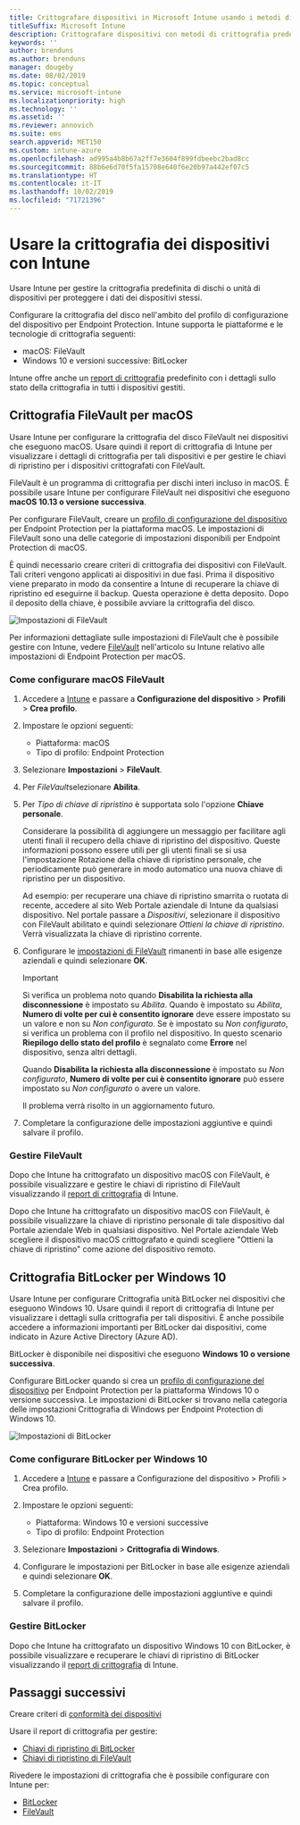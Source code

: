 ```yaml
---
title: Crittografare dispositivi in Microsoft Intune usando i metodi di crittografia supportati dalle piattaforme
titleSuffix: Microsoft Intune
description: Crittografare dispositivi con metodi di crittografia predefiniti, ad esempio BitLocker o FileVault, e gestire le chiavi di ripristino per tali dispositivi crittografati all'interno del portale di Intune.
keywords: ''
author: brenduns
ms.author: brenduns
manager: dougeby
ms.date: 08/02/2019
ms.topic: conceptual
ms.service: microsoft-intune
ms.localizationpriority: high
ms.technology: ''
ms.assetid: ''
ms.reviewer: annovich
ms.suite: ems
search.appverid: MET150
ms.custom: intune-azure
ms.openlocfilehash: ad995a4b8b67a2ff7e3604f899fdbeebc2bad8cc
ms.sourcegitcommit: 88b6e6d70f5fa15708e640f6e20b97a442ef07c5
ms.translationtype: HT
ms.contentlocale: it-IT
ms.lasthandoff: 10/02/2019
ms.locfileid: "71721396"
---
```

# <a name="use-device-encryption-with-intune"></a>Usare la crittografia dei dispositivi con Intune  

Usare Intune per gestire la crittografia predefinita di dischi o unità di dispositivi per proteggere i dati dei dispositivi stessi.  

Configurare la crittografia del disco nell'ambito del profilo di configurazione del dispositivo per Endpoint Protection. Intune supporta le piattaforme e le tecnologie di crittografia seguenti:  
- macOS: FileVault   
- Windows 10 e versioni successive: BitLocker  

Intune offre anche un [report di crittografia](encryption-monitor.md) predefinito con i dettagli sullo stato della crittografia in tutti i dispositivi gestiti.  

## <a name="filevault-encryption-for-macos"></a>Crittografia FileVault per macOS  

Usare Intune per configurare la crittografia del disco FileVault nei dispositivi che eseguono macOS. Usare quindi il report di crittografia di Intune per visualizzare i dettagli di crittografia per tali dispositivi e per gestire le chiavi di ripristino per i dispositivi crittografati con FileVault.  

FileVault è un programma di crittografia per dischi interi incluso in macOS. È possibile usare Intune per configurare FileVault nei dispositivi che eseguono **macOS 10.13 o versione successiva**.  

Per configurare FileVault, creare un [profilo di configurazione del dispositivo](../configuration/device-profile-create.md) per Endpoint Protection per la piattaforma macOS. Le impostazioni di FileVault sono una delle categorie di impostazioni disponibili per Endpoint Protection di macOS.  

È quindi necessario creare criteri di crittografia dei dispositivi con FileVault. Tali criteri vengono applicati ai dispositivi in due fasi. Prima il dispositivo viene preparato in modo da consentire a Intune di recuperare la chiave di ripristino ed eseguirne il backup. Questa operazione è detta deposito. Dopo il deposito della chiave, è possibile avviare la crittografia del disco.

![Impostazioni di FileVault](./media/encrypt-devices/filevault-settings.png)

Per informazioni dettagliate sulle impostazioni di FileVault che è possibile gestire con Intune, vedere [FileVault](endpoint-protection-macos.md#filevault) nell'articolo su Intune relativo alle impostazioni di Endpoint Protection per macOS.  

### <a name="how-to-configure-macos-filevault"></a>Come configurare macOS FileVault 

1. Accedere a [Intune](https://go.microsoft.com/fwlink/?linkid=2090973) e passare a **Configurazione del dispositivo** > **Profili** > **Crea profilo**.  

2. Impostare le opzioni seguenti:  

   - Piattaforma: macOS  
   - Tipo di profilo: Endpoint Protection  

3. Selezionare **Impostazioni** > **FileVault**.  

4. Per *FileVault*selezionare **Abilita**.  

5. Per *Tipo di chiave di ripristino* è supportata solo l'opzione **Chiave personale**.  

   Considerare la possibilità di aggiungere un messaggio per facilitare agli utenti finali il recupero della chiave di ripristino del dispositivo. Queste informazioni possono essere utili per gli utenti finali se si usa l'impostazione Rotazione della chiave di ripristino personale, che periodicamente può generare in modo automatico una nuova chiave di ripristino per un dispositivo.  

   Ad esempio: per recuperare una chiave di ripristino smarrita o ruotata di recente, accedere al sito Web Portale aziendale di Intune da qualsiasi dispositivo. Nel portale passare a *Dispositivi*, selezionare il dispositivo con FileVault abilitato e quindi selezionare *Ottieni la chiave di ripristino*. Verrà visualizzata la chiave di ripristino corrente.  

6. Configurare le [impostazioni di FileVault](endpoint-protection-macos.md#filevault) rimanenti in base alle esigenze aziendali e quindi selezionare **OK**.  

   > [!IMPORTANT]  
   > Si verifica un problema noto quando **Disabilita la richiesta alla disconnessione** è impostato su *Abilita*. Quando è impostato su *Abilita*, **Numero di volte per cui è consentito ignorare** deve essere impostato su un valore e non su *Non configurato*. Se è impostato su *Non configurato*, si verifica un problema con il profilo nel dispositivo. In questo scenario **Riepilogo dello stato del profilo** è segnalato come **Errore** nel dispositivo, senza altri dettagli.
   > 
   > Quando **Disabilita la richiesta alla disconnessione** è impostato su *Non configurato*, **Numero di volte per cui è consentito ignorare** può essere impostato su *Non configurato* o avere un valore.  
   > 
   > Il problema verrà risolto in un aggiornamento futuro. 

7. Completare la configurazione delle impostazioni aggiuntive e quindi salvare il profilo.  

### <a name="manage-filevault"></a>Gestire FileVault  

Dopo che Intune ha crittografato un dispositivo macOS con FileVault, è possibile visualizzare e gestire le chiavi di ripristino di FileVault visualizzando il [report di crittografia](encryption-monitor.md) di Intune.  

Dopo che Intune ha crittografato un dispositivo macOS con FileVault, è possibile visualizzare la chiave di ripristino personale di tale dispositivo dal Portale aziendale Web in qualsiasi dispositivo. Nel Portale aziendale Web scegliere il dispositivo macOS crittografato e quindi scegliere "Ottieni la chiave di ripristino" come azione del dispositivo remoto. 

## <a name="bitlocker-encryption-for-windows-10"></a>Crittografia BitLocker per Windows 10  

Usare Intune per configurare Crittografia unità BitLocker nei dispositivi che eseguono Windows 10. Usare quindi il report di crittografia di Intune per visualizzare i dettagli sulla crittografia per tali dispositivi. È anche possibile accedere a informazioni importanti per BitLocker dai dispositivi, come indicato in Azure Active Directory (Azure AD).  

BitLocker è disponibile nei dispositivi che eseguono **Windows 10 o versione successiva**.  

Configurare BitLocker quando si crea un [profilo di configurazione del dispositivo](../configuration/device-profile-create.md) per Endpoint Protection per la piattaforma Windows 10 o versione successiva. Le impostazioni di BitLocker si trovano nella categoria delle impostazioni Crittografia di Windows per Endpoint Protection di Windows 10.    

![Impostazioni di BitLocker](./media/encrypt-devices/bitlocker-settings.png) 

### <a name="how-to-configure-windows-10-bitlocker"></a>Come configurare BitLocker per Windows 10  

1. Accedere a [Intune](https://go.microsoft.com/fwlink/?linkid=2090973) e passare a Configurazione del dispositivo > Profili > Crea profilo.  

2. Impostare le opzioni seguenti:  
   - Piattaforma: Windows 10 e versioni successive  
   - Tipo di profilo: Endpoint Protection  

3. Selezionare **Impostazioni** > **Crittografia di Windows**.

4. Configurare le impostazioni per BitLocker in base alle esigenze aziendali e quindi selezionare **OK**.  

5. Completare la configurazione delle impostazioni aggiuntive e quindi salvare il profilo.  

### <a name="manage-bitlocker"></a>Gestire BitLocker  

Dopo che Intune ha crittografato un dispositivo Windows 10 con BitLocker, è possibile visualizzare e recuperare le chiavi di ripristino di BitLocker visualizzando il [report di crittografia](encryption-monitor.md) di Intune.  

## <a name="next-steps"></a>Passaggi successivi  

Creare criteri di [conformità dei dispositivi](compliance-policy-create-windows.md)  

Usare il report di crittografia per gestire:  
- [Chiavi di ripristino di BitLocker](encryption-monitor.md#bitlocker-recovery-keys)
- [Chiavi di ripristino di FileVault](encryption-monitor.md#filevault-recovery-keys)

Rivedere le impostazioni di crittografia che è possibile configurare con Intune per:  
- [BitLocker](endpoint-protection-windows-10.md#windows-encryption)  
- [FileVault](endpoint-protection-macos.md#filevault)  
 
 
